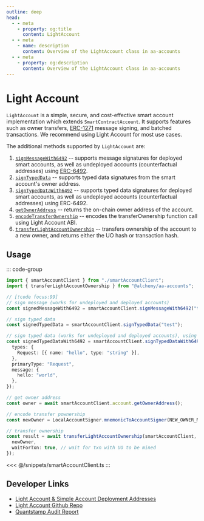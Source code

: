 ```yaml
---
outline: deep
head:
  - - meta
    - property: og:title
      content: LightAccount
  - - meta
    - name: description
      content: Overview of the LightAccount class in aa-accounts
  - - meta
    - property: og:description
      content: Overview of the LightAccount class in aa-accounts
---
```


# Light Account

`LightAccount` is a simple, secure, and cost-effective smart account implementation which extends `SmartContractAccount`. It supports features such as owner transfers, [ERC-1271](https://eips.ethereum.org/EIPS/eip-1271) message signing, and batched transactions. We recommend using Light Account for most use cases.

The additional methods supported by `LightAccount` are:

1.  [`signMessageWith6492`](/packages/aa-accounts/light-account/signMessageWith6492) -- supports message signatures for deployed smart accounts, as well as undeployed accounts (counterfactual addresses) using [ERC-6492](https://eips.ethereum.org/EIPS/eip-6492).
2.  [`signTypedData`](/packages/aa-accounts/light-account/signTypedData) -- supports typed data signatures from the smart account's owner address.
3.  [`signTypedDataWith6492`](/packages/aa-accounts/light-account/signTypedDataWith6492) -- supports typed data signatures for deployed smart accounts, as well as undeployed accounts (counterfactual addresses) using ERC-6492.
4.  [`getOwnerAddress`](/packages/aa-accounts/light-account/getOwnerAddress) -- returns the on-chain owner address of the account.
5.  [`encodeTransferOwnership`](/packages/aa-accounts/light-account/encodeTransferOwnership) -- encodes the transferOwnership function call using Light Account ABI.
6.  [`transferLightAccountOwnership`](/packages/aa-accounts/light-account/actions/transferOwnership) -- transfers ownership of the account to a new owner, and returns either the UO hash or transaction hash.

## Usage

::: code-group

```ts [example.ts]
import { smartAccountClient } from "./smartAccountClient";
import { transferLightAccountOwnership } from "@alchemy/aa-accounts";

// [!code focus:99]
// sign message (works for undeployed and deployed accounts)
const signedMessageWith6492 = smartAccountClient.signMessageWith6492("test");

// sign typed data
const signedTypedData = smartAccountClient.signTypedData("test");

// sign typed data (works for undeployed and deployed accounts), using
const signedTypedDataWith6492 = smartAccountClient.signTypedDataWith6492({
  types: {
    Request: [{ name: "hello", type: "string" }],
  },
  primaryType: "Request",
  message: {
    hello: "world",
  },
});

// get owner address
const owner = await smartAccountClient.account.getOwnerAddress();

// encode transfer pownership
const newOwner = LocalAccountSigner.mnemonicToAccountSigner(NEW_OWNER_MNEMONIC);

// transfer ownership
const result = await transferLightAccountOwnership(smartAccountClient, {
  newOwner,
  waitForTxn: true, // wait for txn with UO to be mined
});
```

<<< @/snippets/smartAccountClient.ts
:::

## Developer Links

- [Light Account & Simple Account Deployment Addresses](/smart-accounts/accounts/deployment-addresses)
- [Light Account Github Repo](https://github.com/alchemyplatform/light-account)
- [Quantstamp Audit Report](https://github.com/alchemyplatform/light-account/blob/main/Quantstamp-Audit.pdf)

